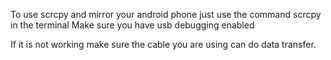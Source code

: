 To use scrcpy and mirror your android phone just use the command scrcpy in the terminal
Make sure you have usb debugging enabled

If it is not working make sure the cable you are using can do data transfer.
